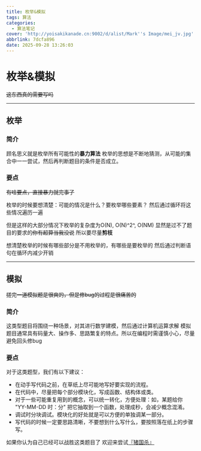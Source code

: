 ```yaml
---
title: 枚举&模拟
tags: 算法
categories:
  - 算法笔记
cover: 'http://yoisakikanade.cn:9002/d/alist/Mark''s Image/mei_jv.jpg'
abbrlink: 7dcfa896
date: 2025-09-28 13:26:03
---
```


# 枚举&模拟

~~这东西真的需要写吗~~

---

## 枚举

### 简介

顾名思义就是枚举所有可能性的**暴力算法**
枚举的思想是不断地猜测，从可能的集合中一一尝试，然后再判断题目的条件是否成立。

### 要点

~~有啥要点，直接暴力就完事了~~

枚举的时候要想清楚：可能的情况是什么？要枚举哪些要素？
然后通过循环将这些情况遍历一遍

但是这样的大部分情况下枚举的复杂度为O(N), O(N)^2^, O(NM)
显然是过不了题目的要求的~~你有超算当我没说~~
所以要尽量**剪枝**

想清楚枚举的时候有哪些部分是不用枚举的，有哪些是要枚举的
然后通过判断语句在循环内减少开销

---

## 模拟

~~搓完一道模拟题是很爽的，但是修bug的过程是很痛苦的~~

### 简介

这类型题目将围绕一种场景，对其进行数学建模，然后通过计算机运算求解
模拟题目通常具有码量大、操作多、思路繁复的特点。所以在编程时需谨慎小心，尽量避免回头修bug

### 要点

对于这类题型，我们有以下建议：

- 在动手写代码之前，在草纸上尽可能地写好要实现的流程。
- 在代码中，尽量把每个部分模块化，写成函数、结构体或类。
- 对于一些可能重复用到的概念，可以统一转化，方便处理：如，某题给你 "YY-MM-DD 时：分" 把它抽取到一个函数，处理成秒，会减少概念混淆。
- 调试时分块调试。模块化的好处就是可以方便的单独调某一部分。
- 写代码的时候一定要思路清晰，不要想到什么写什么，要按照落在纸上的步骤写。

如果你认为自己已经可以战胜这类题目了
欢迎来尝试[『猪国杀』](https://www.luogu.com.cn/problem/P2482)
